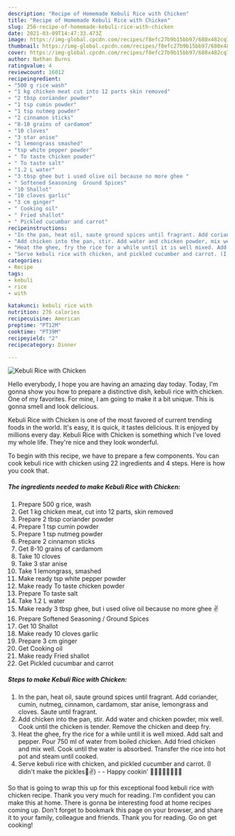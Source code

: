 ```yaml
---
description: "Recipe of Homemade Kebuli Rice with Chicken"
title: "Recipe of Homemade Kebuli Rice with Chicken"
slug: 256-recipe-of-homemade-kebuli-rice-with-chicken
date: 2021-03-09T14:47:33.473Z
image: https://img-global.cpcdn.com/recipes/f8efc27b9b15bb97/680x482cq70/kebuli-rice-with-chicken-recipe-main-photo.jpg
thumbnail: https://img-global.cpcdn.com/recipes/f8efc27b9b15bb97/680x482cq70/kebuli-rice-with-chicken-recipe-main-photo.jpg
cover: https://img-global.cpcdn.com/recipes/f8efc27b9b15bb97/680x482cq70/kebuli-rice-with-chicken-recipe-main-photo.jpg
author: Nathan Burns
ratingvalue: 4
reviewcount: 16012
recipeingredient:
- "500 g rice wash"
- "1 kg chicken meat cut into 12 parts skin removed"
- "2 tbsp coriander powder"
- "1 tsp cumin powder"
- "1 tsp nutmeg powder"
- "2 cinnamon sticks"
- "8-10 grains of cardamom"
- "10 cloves"
- "3 star anise"
- "1 lemongrass smashed"
- "tsp white pepper powder"
- " To taste chicken powder"
- " To taste salt"
- "1.2 L water"
- "3 tbsp ghee but i used olive oil because no more ghee "
- " Softened Seasoning  Ground Spices"
- "10 Shallot"
- "10 cloves garlic"
- "3 cm ginger"
- " Cooking oil"
- " Fried shallot"
- " Pickled cucumbar and carrot"
recipeinstructions:
- "In the pan, heat oil, saute ground spices until fragrant. Add coriander, cumin, nutmeg, cinnamon, cardamom, star anise, lemongrass and cloves. Saute until fragrant."
- "Add chicken into the pan, stir. Add water and chicken powder, mix well. Cook until the chicken is tender. Remove the chicken and deep fry."
- "Heat the ghee, fry the rice for a while until it is well mixed. Add salt and pepper. Pour 750 ml of water from boiled chicken. Add fried chicken and mix well. Cook until the water is absorbed. Transfer the rice into hot pot and steam until cooked."
- "Serve kebuli rice with chicken, and pickled cucumber and carrot. (I didn&#39;t make the pickles🤭✌️)   Happy cookin&#39; 👩‍🍳👩‍🍳👩‍🍳👩‍🍳"
categories:
- Recipe
tags:
- kebuli
- rice
- with

katakunci: kebuli rice with 
nutrition: 276 calories
recipecuisine: American
preptime: "PT12M"
cooktime: "PT39M"
recipeyield: "2"
recipecategory: Dinner

---
```



![Kebuli Rice with Chicken](https://img-global.cpcdn.com/recipes/f8efc27b9b15bb97/680x482cq70/kebuli-rice-with-chicken-recipe-main-photo.jpg)

Hello everybody, I hope you are having an amazing day today. Today, I'm gonna show you how to prepare a distinctive dish, kebuli rice with chicken. One of my favorites. For mine, I am going to make it a bit unique. This is gonna smell and look delicious.

Kebuli Rice with Chicken is one of the most favored of current trending foods in the world. It's easy, it is quick, it tastes delicious. It is enjoyed by millions every day. Kebuli Rice with Chicken is something which I've loved my whole life. They're nice and they look wonderful.




To begin with this recipe, we have to prepare a few components. You can cook kebuli rice with chicken using 22 ingredients and 4 steps. Here is how you cook that.

<!--inarticleads1-->

##### The ingredients needed to make Kebuli Rice with Chicken:

1. Prepare 500 g rice, wash
1. Get 1 kg chicken meat, cut into 12 parts, skin removed
1. Prepare 2 tbsp coriander powder
1. Prepare 1 tsp cumin powder
1. Prepare 1 tsp nutmeg powder
1. Prepare 2 cinnamon sticks
1. Get 8-10 grains of cardamom
1. Take 10 cloves
1. Take 3 star anise
1. Take 1 lemongrass, smashed
1. Make ready tsp white pepper powder
1. Make ready  To taste chicken powder
1. Prepare  To taste salt
1. Take 1.2 L water
1. Make ready 3 tbsp ghee, but i used olive oil because no more ghee ✌️
1. Prepare  Softened Seasoning / Ground Spices
1. Get 10 Shallot
1. Make ready 10 cloves garlic
1. Prepare 3 cm ginger
1. Get  Cooking oil
1. Make ready  Fried shallot
1. Get  Pickled cucumbar and carrot




<!--inarticleads2-->

##### Steps to make Kebuli Rice with Chicken:

1. In the pan, heat oil, saute ground spices until fragrant. Add coriander, cumin, nutmeg, cinnamon, cardamom, star anise, lemongrass and cloves. Saute until fragrant.
1. Add chicken into the pan, stir. Add water and chicken powder, mix well. Cook until the chicken is tender. Remove the chicken and deep fry.
1. Heat the ghee, fry the rice for a while until it is well mixed. Add salt and pepper. Pour 750 ml of water from boiled chicken. Add fried chicken and mix well. Cook until the water is absorbed. Transfer the rice into hot pot and steam until cooked.
1. Serve kebuli rice with chicken, and pickled cucumber and carrot. (I didn&#39;t make the pickles🤭✌️)  -  - Happy cookin&#39; 👩‍🍳👩‍🍳👩‍🍳👩‍🍳




So that is going to wrap this up for this exceptional food kebuli rice with chicken recipe. Thank you very much for reading. I'm confident you can make this at home. There is gonna be interesting food at home recipes coming up. Don't forget to bookmark this page on your browser, and share it to your family, colleague and friends. Thank you for reading. Go on get cooking!
